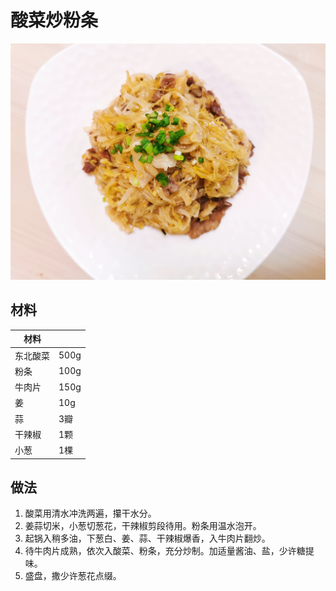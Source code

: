 # 酸菜炒粉条

![酸菜炒粉条](../Images/酸菜炒粉条.jpg)

## 材料

| 材料     |      |
| -------- | ---- |
| 东北酸菜 | 500g |
| 粉条     | 100g |
| 牛肉片   | 150g |
| 姜       | 10g  |
| 蒜       | 3瓣  |
| 干辣椒   | 1颗  |
| 小葱     | 1棵  |

## 做法

1. 酸菜用清水冲洗两遍，攥干水分。
2. 姜蒜切米，小葱切葱花，干辣椒剪段待用。粉条用温水泡开。
3. 起锅入稍多油，下葱白、姜、蒜、干辣椒爆香，入牛肉片翻炒。
4. 待牛肉片成熟，依次入酸菜、粉条，充分炒制。加适量酱油、盐，少许糖提味。
5. 盛盘，撒少许葱花点缀。